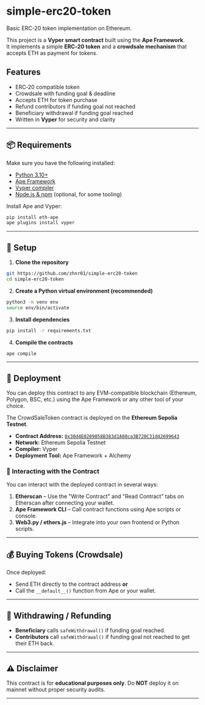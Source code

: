# simple-erc20-token
Basic ERC-20 token implementation on Ethereum.

This project is a **Vyper smart contract** built using the **Ape Framework**.  
It implements a simple **ERC‑20 token** and a **crowdsale mechanism** that accepts ETH as payment for tokens.

## Features
- ERC‑20 compatible token
- Crowdsale with funding goal & deadline
- Accepts ETH for token purchase
- Refund contributors if funding goal not reached
- Beneficiary withdrawal if funding goal reached
- Written in **Vyper** for security and clarity

---

## 📦 Requirements

Make sure you have the following installed:

- [Python 3.10+](https://www.python.org/downloads/)
- [Ape Framework](https://docs.apeworx.io/ape/stable/userguides/quickstart.html)
- [Vyper compiler](https://docs.vyperlang.org/en/stable/installing-vyper.html)
- [Node.js & npm](https://nodejs.org/) (optional, for some tooling)

Install Ape and Vyper:

```bash
pip install eth-ape
ape plugins install vyper
````

---

## 🚀 Setup

1. **Clone the repository**

```bash
git https://github.com/zhnr01/simple-erc20-token
cd simple-erc20-token
```

2. **Create a Python virtual environment (recommended)**

```bash
python3 -m venv env
source env/bin/activate
```

3. **Install dependencies**

```bash
pip install -r requirements.txt
```

4. **Compile the contracts**

```bash
ape compile
```
---
## 📜 Deployment

You can deploy this contract to any EVM-compatible blockchain (Ethereum, Polygon, BSC, etc.)
using the Ape Framework or any other tool of your choice.


The CrowdSaleToken contract is deployed on the **Ethereum Sepolia Testnet**.

- **Contract Address:** [`0x30d4E0209058B383d1A80ca3B720C31d42699643`](https://sepolia.etherscan.io/address/0x30d4E0209058B383d1A80ca3B720C31d42699643)
- **Network:** Ethereum Sepolia Testnet
- **Compiler:** Vyper
- **Deployment Tool:** Ape Framework + Alchemy

### 💬 Interacting with the Contract
You can interact with the deployed contract in several ways:
1. **Etherscan** – Use the "Write Contract" and "Read Contract" tabs on Etherscan after connecting your wallet.
2. **Ape Framework CLI** – Call contract functions using Ape scripts or console.
3. **Web3.py / ethers.js** – Integrate into your own frontend or Python scripts.

---

## 💰 Buying Tokens (Crowdsale)

Once deployed:

* Send ETH directly to the contract address **or**
* Call the `__default__()` function from Ape or your wallet.

---

## 🔄 Withdrawing / Refunding

* **Beneficiary** calls `safeWithdrawal()` if funding goal reached.
* **Contributors** call `safeWithdrawal()` if funding goal not reached to get their ETH back.

---

## ⚠️ Disclaimer

This contract is for **educational purposes only**.
Do **NOT** deploy it on mainnet without proper security audits.

---

